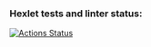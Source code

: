 ### Hexlet tests and linter status:
[![Actions Status](https://github.com/alexidude/qa-engineer-project-85/actions/workflows/hexlet-check.yml/badge.svg)](https://github.com/alexidude/qa-engineer-project-85/actions)